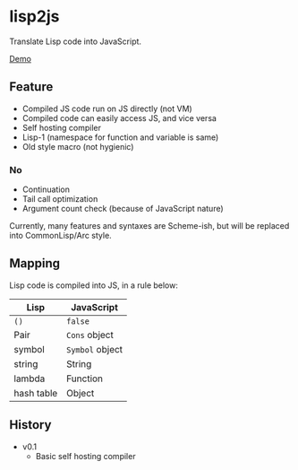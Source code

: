 lisp2js
=======

Translate Lisp code into JavaScript.

[Demo](https://tyfkda.github.io/lisp2js/)

## Feature
* Compiled JS code run on JS directly (not VM)
* Compiled code can easily access JS, and vice versa
* Self hosting compiler
* Lisp-1 (namespace for function and variable is same)
* Old style macro (not hygienic)

### No
* Continuation
* Tail call optimization
* Argument count check (because of JavaScript nature)

Currently, many features and syntaxes are Scheme-ish, but will be replaced into CommonLisp/Arc style.

## Mapping
Lisp code is compiled into JS, in a rule below:

| Lisp       | JavaScript      |
|------------|-----------------|
| `()`       | `false`         |
| Pair       | `Cons` object   |
| symbol     | `Symbol` object |
| string     | String          |
| lambda     | Function        |
| hash table | Object          |


## History
* v0.1
  * Basic self hosting compiler
